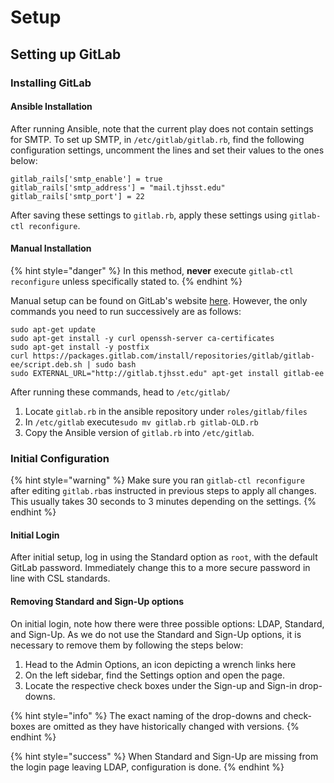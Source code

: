 # Setup

## Setting up GitLab

### Installing GitLab

#### Ansible Installation

After running Ansible, note that the current play does not contain settings for SMTP. To set up SMTP, in `/etc/gitlab/gitlab.rb`, find the following configuration settings, uncomment the lines and set their values to the ones below:

```text
gitlab_rails['smtp_enable'] = true
gitlab_rails['smtp_address'] = "mail.tjhsst.edu"
gitlab_rails['smtp_port'] = 22
```

After saving these settings to `gitlab.rb`, apply these settings using `gitlab-ctl reconfigure`.

#### Manual Installation

{% hint style="danger" %}
In this method, **never** execute `gitlab-ctl reconfigure` unless specifically stated to.
{% endhint %}

Manual setup can be found on GitLab's website [here](https://about.gitlab.com/installation/). However, the only commands you need to run successively are as follows:

```text
sudo apt-get update
sudo apt-get install -y curl openssh-server ca-certificates
sudo apt-get install -y postfix
curl https://packages.gitlab.com/install/repositories/gitlab/gitlab-ee/script.deb.sh | sudo bash
sudo EXTERNAL_URL="http://gitlab.tjhsst.edu" apt-get install gitlab-ee
```

After running these commands, head to `/etc/gitlab/`

1. Locate `gitlab.rb` in the ansible repository under `roles/gitlab/files`
2. In `/etc/gitlab` execute`sudo mv gitlab.rb gitlab-OLD.rb`
3. Copy the Ansible version of `gitlab.rb` into `/etc/gitlab`.

### Initial Configuration

{% hint style="warning" %}
Make sure you ran `gitlab-ctl reconfigure` after editing `gitlab.rb`as instructed in previous steps to apply all changes. This usually takes 30 seconds to 3 minutes depending on the settings.
{% endhint %}

#### Initial Login

After initial setup, log in using the Standard option as `root`, with the default GitLab password. Immediately change this to a more secure password in line with CSL standards.

#### Removing Standard and Sign-Up options

On initial login, note how there were three possible options: LDAP, Standard, and Sign-Up. As we do not use the Standard and Sign-Up options, it is necessary to remove them by following the steps below:

1. Head to the Admin Options, an icon depicting a wrench links here
2. On the left sidebar, find the Settings option and open the page.
3. Locate the respective check boxes under the Sign-up and Sign-in drop-downs.

{% hint style="info" %}
The exact naming of the drop-downs and check-boxes are omitted as they have historically changed with versions.
{% endhint %}

{% hint style="success" %}
When Standard and Sign-Up are missing from the login page leaving LDAP, configuration is done.
{% endhint %}

